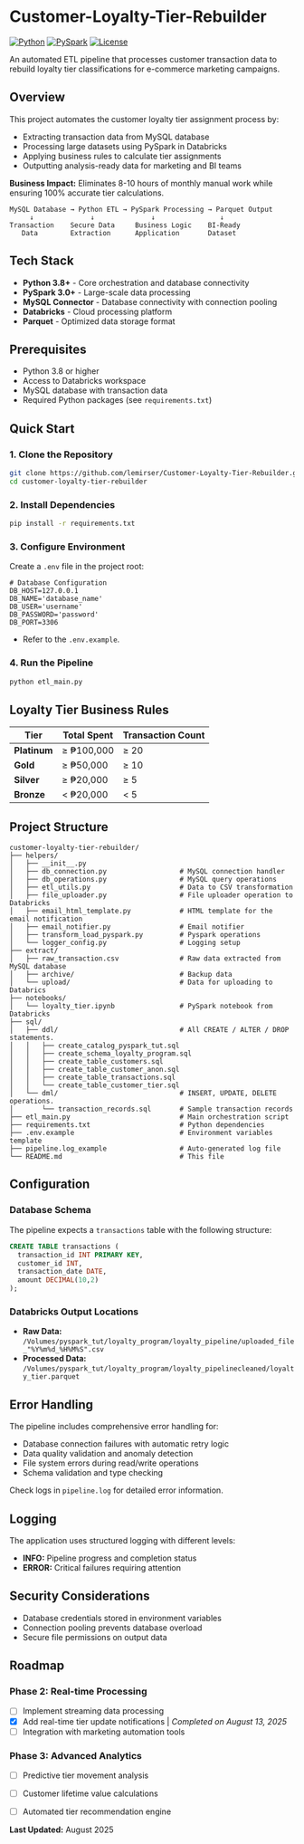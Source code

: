 # Customer-Loyalty-Tier-Rebuilder
[![Python](https://img.shields.io/badge/python-v3.13+-blue.svg)](https://www.python.org/downloads/)
[![PySpark](https://img.shields.io/badge/PySpark-v4.0+-orange.svg)](https://spark.apache.org/)
[![License](https://img.shields.io/badge/license-MIT-green.svg)](LICENSE)

An automated ETL pipeline that processes customer transaction data to rebuild loyalty tier classifications for e-commerce marketing campaigns.

## Overview
This project automates the customer loyalty tier assignment process by:

- Extracting transaction data from MySQL database
- Processing large datasets using PySpark in Databricks
- Applying business rules to calculate tier assignments
- Outputting analysis-ready data for marketing and BI teams

**Business Impact:** Eliminates 8-10 hours of monthly manual work while ensuring 100% accurate tier calculations.

```
MySQL Database → Python ETL → PySpark Processing → Parquet Output
     ↓              ↓              ↓                ↓
Transaction    Secure Data     Business Logic    BI-Ready
   Data        Extraction      Application       Dataset
```


## Tech Stack
 - **Python 3.8+** - Core orchestration and database connectivity
 - **PySpark 3.0+** - Large-scale data processing
 - **MySQL Connector** - Database connectivity with connection pooling
 - **Databricks** - Cloud processing platform
 - **Parquet** - Optimized data storage format

## Prerequisites
- Python 3.8 or higher
- Access to Databricks workspace
- MySQL database with transaction data
- Required Python packages (see `requirements.txt`)

## Quick Start
### 1. Clone the Repository
```bash
git clone https://github.com/lemirser/Customer-Loyalty-Tier-Rebuilder.git
cd customer-loyalty-tier-rebuilder
```

### 2. Install Dependencies
```bash
pip install -r requirements.txt
```

### 3. Configure Environment
Create a `.env` file in the project root:
```env
# Database Configuration
DB_HOST=127.0.0.1
DB_NAME='database_name'
DB_USER='username'
DB_PASSWORD='password'
DB_PORT=3306
```
- Refer to the `.env.example`.

### 4. Run the Pipeline
```bash
python etl_main.py
```

## Loyalty Tier Business Rules

| Tier | Total Spent | Transaction Count |
|------|-------------|-------------------|
| **Platinum** | ≥ ₱100,000 | ≥ 20 |
| **Gold** | ≥ ₱50,000 | ≥ 10 |
| **Silver** | ≥ ₱20,000 | ≥ 5 |
| **Bronze** | < ₱20,000 | < 5 |

## Project Structure

```
customer-loyalty-tier-rebuilder/
├── helpers/
│   ├── __init__.py
│   ├── db_connection.py                  # MySQL connection handler
│   ├── db_operations.py                  # MySQL query operations
│   ├── etl_utils.py                      # Data to CSV transformation
│   ├── file_uploader.py                  # File uploader operation to Databricks
│   ├── email_html_template.py            # HTML template for the email notification
│   ├── email_notifier.py                 # Email notifier
│   ├── transform_load_pyspark.py         # Pyspark operations
│   └── logger_config.py                  # Logging setup
├── extract/
│   ├── raw_transaction.csv               # Raw data extracted from MySQL database
│   ├── archive/                          # Backup data
│   └── upload/                           # Data for uploading to Databrics
├── notebooks/
│   └── loyalty_tier.ipynb                # PySpark notebook from Databricks
├── sql/
│   ├── ddl/                              # All CREATE / ALTER / DROP statements.
│   │   ├── create_catalog_pyspark_tut.sql
│   │   ├── create_schema_loyalty_program.sql
│   │   ├── create_table_customers.sql
│   │   ├── create_table_customer_anon.sql
│   │   ├── create_table_transactions.sql
│   │   └── create_table_customer_tier.sql
│   └── dml/                              # INSERT, UPDATE, DELETE operations.
│       └── transaction_records.sql       # Sample transaction records
├── etl_main.py                           # Main orchestration script
├── requirements.txt                      # Python dependencies
├── .env.example                          # Environment variables template
├── pipeline.log_example                  # Auto-generated log file
└── README.md                             # This file
```

## Configuration
### Database Schema
The pipeline expects a `transactions` table with the following structure:
```sql
CREATE TABLE transactions (
  transaction_id INT PRIMARY KEY,
  customer_id INT,
  transaction_date DATE,
  amount DECIMAL(10,2)
);
```

### Databricks Output Locations
- **Raw Data:** `/Volumes/pyspark_tut/loyalty_program/loyalty_pipeline/uploaded_file_"%Y%m%d_%H%M%S".csv`
- **Processed Data:** `/Volumes/pyspark_tut/loyalty_program/loyalty_pipelinecleaned/loyalty_tier.parquet`

## Error Handling

The pipeline includes comprehensive error handling for:
- Database connection failures with automatic retry logic
- Data quality validation and anomaly detection
- File system errors during read/write operations
- Schema validation and type checking

Check logs in `pipeline.log` for detailed error information.

## Logging

The application uses structured logging with different levels:
- **INFO:** Pipeline progress and completion status
- **ERROR:** Critical failures requiring attention

## Security Considerations

- Database credentials stored in environment variables
- Connection pooling prevents database overload
- Secure file permissions on output data

## Roadmap

### Phase 2: Real-time Processing
- [ ] Implement streaming data processing
- [x] Add real-time tier update notifications |  *Completed on August 13, 2025*
- [ ] Integration with marketing automation tools

### Phase 3: Advanced Analytics
- [ ] Predictive tier movement analysis
- [ ] Customer lifetime value calculations
- [ ] Automated tier recommendation engine


**Last Updated:** August 2025